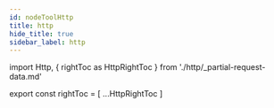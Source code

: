 ```yaml
---
id: nodeToolHttp
title: http
hide_title: true
sidebar_label: http
---
```


import Http, { rightToc as HttpRightToc } from './http/_partial-request-data.md'

<Http />

export const rightToc = [
  ...HttpRightToc
]
